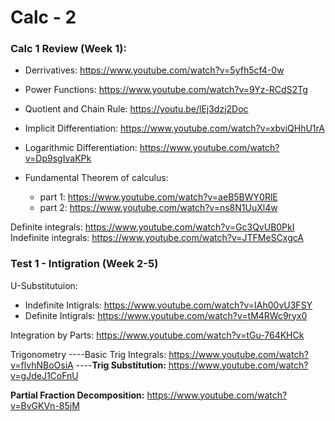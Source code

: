# Calc - 2

### Calc 1 Review (Week 1):

* Derrivatives: https://www.youtube.com/watch?v=5yfh5cf4-0w

* Power Functions: https://www.youtube.com/watch?v=9Yz-RCdS2Tg

* Quotient and Chain Rule: https://youtu.be/lEj3dzj2Doc

* Implicit Differentiation: https://www.youtube.com/watch?v=xbviQHhU1rA

* Logarithmic Differentiation: https://www.youtube.com/watch?v=Dp9sgIvaKPk

* Fundamental Theorem of calculus:
  * part 1: https://www.youtube.com/watch?v=aeB5BWY0RlE
  * part 2: https://www.youtube.com/watch?v=ns8N1UuXl4w

Definite integrals: https://www.youtube.com/watch?v=Gc3QvUB0PkI
Indefinite integrals: https://www.youtube.com/watch?v=JTFMeSCxgcA

### Test 1 - Intigration (Week 2-5)

U-Substitutuion:
* Indefinite Intigrals: https://www.youtube.com/watch?v=IAh00vU3FSY
* Definite Intigrals: https://www.youtube.com/watch?v=tM4RWc9ryx0

Integration by Parts: https://www.youtube.com/watch?v=tGu-764KHCk

Trigonometry
----Basic Trig Integrals: https://www.youtube.com/watch?v=flvhNBoOsiA
----**Trig Substitution:** https://www.youtube.com/watch?v=gJdeJ1CoFnU

**Partial Fraction Decomposition:** https://www.youtube.com/watch?v=BvGKVn-85jM

